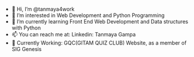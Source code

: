 - 👋 Hi, I’m @tanmaya4work
- 👀 I’m interested in Web Development and Python Programming
- 🌱 I’m currently learning Front End Web Development and Data structures with Python
- 📫 You can reach me at: Linkedin: Tanmaya Gampa
- 📝 Currently Working: GQC(GITAM QUIZ CLUB) Website, as a member of SIG Genesis
